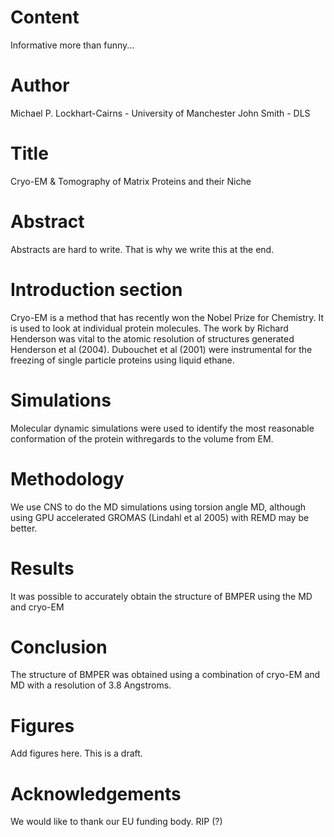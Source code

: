 # Content
Informative more than funny...

# Author
Michael P. Lockhart-Cairns - University of Manchester
John Smith - DLS

# Title
Cryo-EM & Tomography of Matrix Proteins and their Niche

# Abstract
Abstracts are hard to write. That is why we write this at the end.

# Introduction section
Cryo-EM is a method that has recently won the Nobel Prize for Chemistry. It is used to look at individual protein molecules. The work by Richard Henderson was vital to the atomic resolution of structures generated Henderson et al (2004). Dubouchet et al (2001) were instrumental for the freezing of single particle proteins using liquid ethane.

# Simulations
Molecular dynamic simulations were used to identify the most reasonable conformation of the protein withregards to the volume from EM.

# Methodology
We use CNS to do the MD simulations using torsion angle MD, although using GPU accelerated GROMAS (Lindahl et al 2005) with REMD may be better.

# Results
It was possible to accurately obtain the structure of BMPER using the MD and cryo-EM

# Conclusion
The structure of BMPER was obtained using a combination of cryo-EM and MD with a resolution of 3.8 Angstroms.

# Figures
Add figures here. This is a draft.

# Acknowledgements
We would like to thank our EU funding body. RIP (?)
